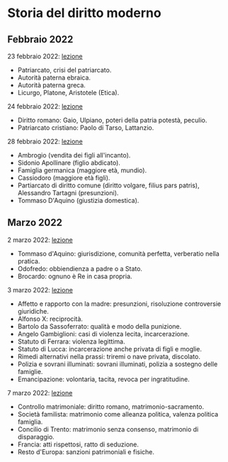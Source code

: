 # Storia del diritto moderno

## Febbraio 2022

23 febbraio 2022:
[lezione](https://lp-me-lezioni.eu-central-1.linodeobjects.com/storia-del-diritto-moderno/2022-02-23-storia-del-diritto-moderno-lezione.mp4)

* Patriarcato, crisi del patriarcato.
* Autorità paterna ebraica.
* Autorità paterna greca.
* Licurgo, Platone, Aristotele (Etica).

24 febbraio 2022:
[lezione](https://lp-me-lezioni.eu-central-1.linodeobjects.com/storia-del-diritto-moderno/2022-02-24-storia-del-diritto-moderno-lezione.mp4)

* Diritto romano: Gaio, Ulpiano, poteri della patria potestà, peculio.
* Patriarcato cristiano: Paolo di Tarso, Lattanzio.

28 febbraio 2022:
[lezione](https://lp-me-lezioni.eu-central-1.linodeobjects.com/storia-del-diritto-moderno/2022-02-28-storia-del-diritto-moderno-lezione.mp4)

* Ambrogio (vendita dei figli all'incanto).
* Sidonio Apollinare (figlio abdicato).
* Famiglia germanica (maggiore età, mundio).
* Cassiodoro (maggiore età figli).
* Partiarcato di diritto comune (diritto volgare, filius pars patris), Alessandro Tartagni (presunzioni).
* Tommaso D'Aquino (giustizia domestica).

## Marzo 2022

2 marzo 2022:
[lezione](https://lp-me-lezioni.eu-central-1.linodeobjects.com/storia-del-diritto-moderno/2022-03-02-storia-del-diritto-moderno-lezione.mp4)

* Tommaso d'Aquino: giurisdizione, comunità perfetta, verberatio nella pratica.
* Odofredo: obbiendienza a padre o a Stato.
* Brocardo: ognuno è Re in casa propria.

3 marzo 2022:
[lezione](https://lp-me-lezioni.eu-central-1.linodeobjects.com/storia-del-diritto-moderno/2022-03-03-storia-del-diritto-moderno-lezione.mp4)

* Affetto e rapporto con la madre: presunzioni, risoluzione controversie giuridiche.
* Alfonso X: reciprocità.
* Bartolo da Sassoferrato: qualità e modo della punizione.
* Angelo Gambiglioni: casi di violenza lecita, incarcerazione.
* Statuto di Ferrara: violenza legittima.
* Statuto di Lucca: incarcerazione anche privata di figli e moglie.
* Rimedi alternativi nella prassi: triremi o nave privata, discolato.
* Polizia e sovrani illuminati: sovrani illuminati, polizia a sostegno delle famiglie.
* Emancipazione: volontaria, tacita, revoca per ingratitudine.

7 marzo 2022:
[lezione](https://lp-me-lezioni.eu-central-1.linodeobjects.com/storia-del-diritto-moderno/2022-03-07-storia-del-diritto-moderno-lezione.mp4)

* Controllo matrimoniale: diritto romano, matrimonio-sacramento.
* Società familista: matrimonio come alleanza politica, valenza politica famiglia.
* Concilio di Trento: matrimonio senza consenso, matrimonio di disparaggio.
* Francia: atti rispettosi, ratto di seduzione.
* Resto d'Europa: sanzioni patrimoniali e fisiche.
